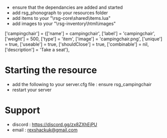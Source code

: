 
- ensure that the dependancies are added and started
- add rsg_phonograph to your resources folder
- add items to your "\rsg-core\shared\items.lua"
- add images to your "\rsg-inventory\html\images"

['campingchair']					= {['name'] = campingchair', 			  	  		['label'] = 'campingchair', 				['weight'] = 500, 		['type'] = 'item', 		['image'] = 'campingchair.png', 				['unique'] = true, 		['useable'] = true, 	['shouldClose'] = true,		['combinable'] = nil,   ['description'] = 'Take a seat'},


# Starting the resource
- add the following to your server.cfg file : ensure rsg_campingchair
- restart your server

# Support
- discord : https://discord.gg/zx8ZXhEjPU
- email : rexshackuk@gmail.com
